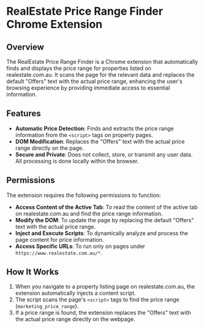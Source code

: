 # RealEstate Price Range Finder Chrome Extension

## Overview
The RealEstate Price Range Finder is a Chrome extension that automatically finds and displays the price range for properties listed on realestate.com.au. It scans the page for the relevant data and replaces the default "Offers" text with the actual price range, enhancing the user's browsing experience by providing immediate access to essential information.

## Features
- **Automatic Price Detection**: Finds and extracts the price range information from the `<script>` tags on property pages.
- **DOM Modification**: Replaces the "Offers" text with the actual price range directly on the page.
- **Secure and Private**: Does not collect, store, or transmit any user data. All processing is done locally within the browser.

## Permissions
The extension requires the following permissions to function:
- **Access Content of the Active Tab**: To read the content of the active tab on realestate.com.au and find the price range information.
- **Modify the DOM**: To update the page by replacing the default "Offers" text with the actual price range.
- **Inject and Execute Scripts**: To dynamically analyze and process the page content for price information.
- **Access Specific URLs**: To run only on pages under `https://www.realestate.com.au/*`.

## How It Works
1. When you navigate to a property listing page on realestate.com.au, the extension automatically injects a content script.
2. The script scans the page's `<script>` tags to find the price range (`marketing_price_range`).
3. If a price range is found, the extension replaces the "Offers" text with the actual price range directly on the webpage.